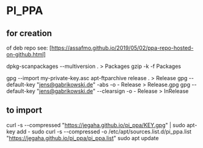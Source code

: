 # PI_PPA

## for creation 
of deb repo see: [https://assafmo.github.io/2019/05/02/ppa-repo-hosted-on-github.html]

dpkg-scanpackages --multiversion . > Packages
gzip -k -f Packages

gpg --import my-private-key.asc
apt-ftparchive release . > Release
gpg --default-key "jens@gabrikowski.de" -abs -o - Release > Release.gpg
gpg --default-key "jens@gabrikowski.de" --clearsign -o - Release > InRelease


## to import

  curl -s --compressed "https://jegaha.github.io/pi_ppa/KEY.gpg" | sudo apt-key add -
  sudo curl -s --compressed -o /etc/apt/sources.list.d/pi_ppa.list "https://jegaha.github.io/pi_ppa/pi_ppa.list"
  sudo apt update

